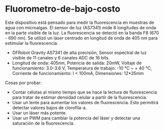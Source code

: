 # Fluorometro-de-bajo-costo
Este dispositivo está pensado para medir la fluorescencia en muestras de agua con microalgas. El sensor de luz (AS7341) mide 8 longitudes de onda en la parte visible de la luz. La fluorescencia se detectó en la banda F8 (670 - 690 nm). Se utilizó un láser centrado en longitud de onda de 405 nm para estimular la fluorescencia.

- DFRobot Gravity AS7341 de alta precisión, Sensor espectral de luz visible de 11 canales y 6 canales ADC de 16 bits.
- Longitud de onda: 405nm, Potencia de salida: 20mW, Voltaje de funcionamiento: 3.0-3.6 V, Temperatura de trabajo: -10 ℃ ~ + 40 ℃, Corriente de funcionamiento: I < 100mA, Dimensiones: 12*35mm 

Cosas por probar:
- Contar célutas al mismo tiempo que se hace la lectura de fluorescencia para tratar de estimar densidad celular a partir de la fluorescencia.
- Usar un lente para aumentar los valores de fluorescencia. Esto permitirá detectar valores bajos de clorofila-a.
- Usar un láser más potente.
- Usar un PWM para cambiar la potencia del láser y detectar una saturación de la fluorescencia.
